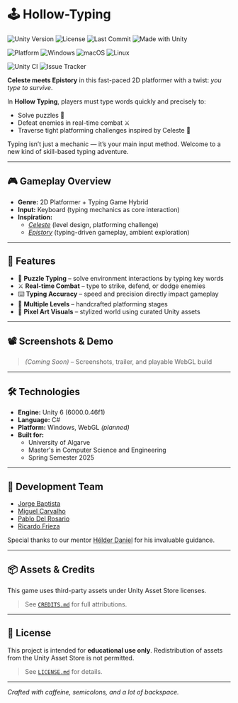 # 🕹️ Hollow-Typing

![Unity Version](https://img.shields.io/badge/unity-6000.0.46f1-blue.svg)
![License](https://img.shields.io/badge/license-Custom--Academic-lightgrey.svg)
![Last Commit](https://img.shields.io/github/last-commit/Frieza28/Hollow-Typing)
![Made with Unity](https://img.shields.io/badge/Made%20with-Unity-000?logo=unity&logoColor=white)

![Platform](https://img.shields.io/badge/platform-PC%20%7C%20WebGL%20(planned)-green)
![Windows](https://img.shields.io/badge/Windows-Supported-blue?logo=windows)
![macOS](https://img.shields.io/badge/macOS-Supported-black?logo=apple)
![Linux](https://img.shields.io/badge/Linux-Supported-yellow?logo=linux)

![Unity CI](https://github.com/Frieza28/Hollow-Typing/actions/workflows/main.yaml/badge.svg)
![Issue Tracker](https://img.shields.io/github/issues/Frieza28/Hollow-Typing)

**Celeste meets Epistory** in this fast-paced 2D platformer with a twist: *you type to survive*.

In **Hollow Typing**, players must type words quickly and precisely to:

- Solve puzzles 🧠
- Defeat enemies in real-time combat ⚔️
- Traverse tight platforming challenges inspired by Celeste 🧗

Typing isn’t just a mechanic — it’s your main input method. Welcome to a new kind of skill-based typing adventure.

---

## 🎮 Gameplay Overview

- **Genre:** 2D Platformer + Typing Game Hybrid  
- **Input:** Keyboard (typing mechanics as core interaction)  
- **Inspiration:**  
  - [*Celeste*](https://www.celestegame.com/) (level design, platforming challenge)  
  - [*Epistory*](https://store.steampowered.com/app/398850/Epistory__Typing_Chronicles/) (typing-driven gameplay, ambient exploration)

---

## 🚀 Features

- 🧠 **Puzzle Typing** – solve environment interactions by typing key words
- ⚔️ **Real-time Combat** – type to strike, defend, or dodge enemies
- ⌨️ **Typing Accuracy** – speed and precision directly impact gameplay
- 🌄 **Multiple Levels** – handcrafted platforming stages
- 🎨 **Pixel Art Visuals** – stylized world using curated Unity assets

---

## 📽️ Screenshots & Demo

> *(Coming Soon)* – Screenshots, trailer, and playable WebGL build

---

## 🛠️ Technologies

- **Engine:** Unity 6 (6000.0.46f1)  
- **Language:** C#  
- **Platform:** Windows, WebGL *(planned)*  
- **Built for:**  
  - University of Algarve  
  - Master's in Computer Science and Engineering  
  - Spring Semester 2025

---

## 👥 Development Team

- [Jorge Baptista](https://github.com/jorgebaptista)
- [Miguel Carvalho](https://github.com/miguelcarvalho33)
- [Pablo Del Rosario](https://github.com/pdelrc)
- [Ricardo Frieza](https://github.com/Frieza28)

Special thanks to our mentor [Hélder Daniel](https://github.com/helderdaniel) for his invaluable guidance.

---

## 📦 Assets & Credits

This game uses third-party assets under Unity Asset Store licenses.

> See [`CREDITS.md`](./CREDITS.md) for full attributions.

---

## 📄 License

This project is intended for **educational use only**. Redistribution of assets from the Unity Asset Store is not permitted.

> See [`LICENSE.md`](./LICENSE) for details.

---

*Crafted with caffeine, semicolons, and a lot of backspace.*  
